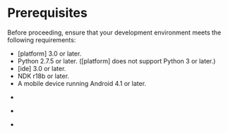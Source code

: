# Prerequisites

Before proceeding, ensure that your development environment meets the following requirements:

- [platform] 3.0 or later.
- Python 2.7.5 or later. ([platform] does not support Python 3 or later.)
- [ide] 3.0 or later.
- NDK r18b or later.
- A mobile device running Android 4.1 or later.
<ul>
<li><p conref="conref/agora-prerequisites.dita#agora-pre/account"/></li>
<li><p conref="conref/agora-prerequisites.dita#agora-pre/appid-token"/></li>
<li><p conref="conref/agora-prerequisites.dita#agora-pre/internet" /></li>
</ul>

